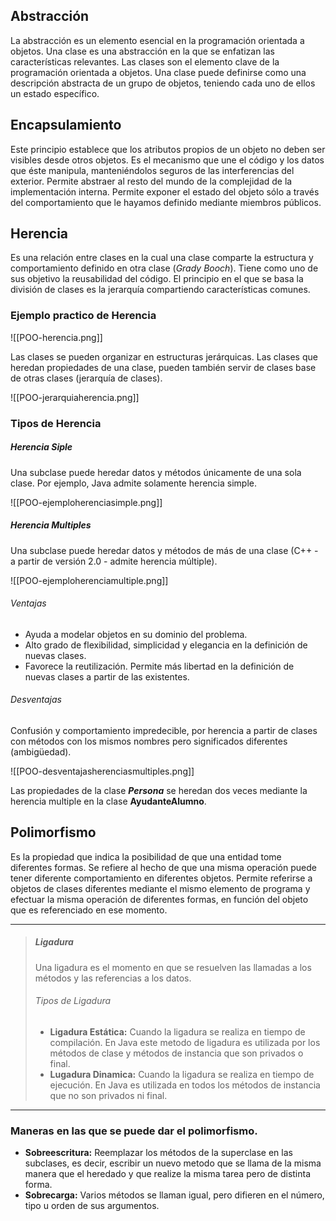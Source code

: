 ## Abstracción

La abstracción es un elemento esencial en la programación orientada a objetos. Una clase es una abstracción en la que se enfatizan las características relevantes. Las clases son el elemento clave de la programación orientada a objetos.
Una clase puede definirse como una descripción abstracta de un grupo de objetos, teniendo cada uno de ellos un estado específico.

## Encapsulamiento

Este principio establece que los atributos propios de un objeto no deben ser visibles desde otros objetos. Es el mecanismo que une el código y los datos que éste manipula, manteniéndolos seguros de las interferencias del exterior.
Permite abstraer al resto del mundo de la complejidad de la implementación interna. Permite exponer el estado del objeto sólo a través del comportamiento que le hayamos definido mediante miembros públicos.

## Herencia

Es una relación entre clases en la cual una clase comparte la estructura y comportamiento definido en otra clase (_Grady Booch_).
Tiene como uno de sus objetivo la reusabilidad del código. El principio en el que se basa la división de clases es la jerarquía compartiendo características comunes.

### Ejemplo practico de Herencia

![[POO-herencia.png]]

Las clases se pueden organizar en estructuras jerárquicas. Las clases que heredan propiedades de una clase, pueden también servir de clases base de otras clases (jerarquía de clases).

![[POO-jerarquiaherencia.png]]

### Tipos de Herencia

##### Herencia Siple

Una subclase puede heredar datos y métodos únicamente de una sola clase. Por ejemplo, Java admite solamente herencia simple.

![[POO-ejemploherenciasimple.png]]

##### Herencia Multiples

Una subclase puede heredar datos y métodos de más de una clase (C++ - a partir de versión 2.0 - admite herencia múltiple).

![[POO-ejemploherenciamultiple.png]]

###### Ventajas

- Ayuda a modelar objetos en su dominio del problema.
- Alto grado de flexibilidad, simplicidad y elegancia en la definición de nuevas clases.
- Favorece la reutilización. Permite más libertad en la definición de nuevas clases a partir de las existentes.

###### Desventajas

Confusión y comportamiento impredecible, por herencia a partir de clases con métodos con los mismos nombres pero significados diferentes (ambigüedad).

![[POO-desventajasherenciasmultiples.png]]

Las propiedades de la clase ***Persona*** se heredan dos veces mediante la herencia multiple en la clase **AyudanteAlumno**.

## Polimorfismo

Es la propiedad que indica la posibilidad de que una entidad tome diferentes formas. Se refiere al hecho de que una misma operación puede tener diferente comportamiento en diferentes objetos.
Permite referirse a objetos de clases diferentes mediante el mismo elemento de programa y efectuar la misma operación de diferentes formas, en función del objeto que es referenciado en ese momento.

---

> ##### Ligadura
> Una ligadura es el momento en que se resuelven las llamadas a los métodos y las referencias a los datos.
> ###### Tipos de Ligadura
> - **Ligadura Estática:** Cuando la ligadura se realiza en tiempo de compilación. En Java este metodo de ligadura es utilizada por los métodos de clase y métodos de instancia que son privados o final.
> - **Lugadura Dinamica:** Cuando la ligadura se realiza en tiempo de ejecución. En Java es utilizada en todos los métodos de instancia que no son privados ni final.

---

### Maneras en las que se puede dar el polimorfismo.

- **Sobreescritura:** Reemplazar los métodos de la superclase en las subclases, es decir, escribir un nuevo metodo que se llama de la misma manera que el heredado y que realize la misma tarea pero de distinta forma.
- **Sobrecarga:** Varios métodos se llaman igual, pero difieren en el número, tipo u orden de sus argumentos.